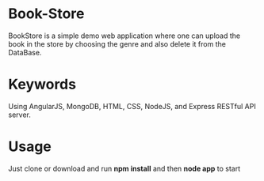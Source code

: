 
# Book-Store

BookStore is a simple demo web application where one can upload the book in the store by choosing the genre and also delete it from the DataBase.

# Keywords

Using AngularJS, MongoDB, HTML, CSS, NodeJS, and Express RESTful API server.

# Usage
Just clone or download and run **npm install** and then **node app** to start

